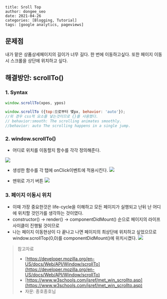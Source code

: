 ```
title: Sroll Top
author: dongee_seo
date: 2021-04-26
categories: [Blogging, Tutorial]
tags: [google analytics, pageviews]
```

## 문제점

내가 맡은 상품상세페이지의 길이가 너무 길다. 한 번에 이동하고싶다.
또한 페이지 이동시 스크롤을 상단에 위치하고 싶다.

## 해결방안: scrollTo()

### 1. Syntax

```jsx
window.scrollTo(xpos, ypos)

window.scrollTo ({top:으로부터 몇px, behavior: 'auto'});
//위 경우 css적 요소를 넣는것이므로 {}를 사용했다.
// behavior:smooth: The scrolling animates smoothly.
//behavior: auto The scrolling happens in a single jump.
```

### 2. window.scrollTo()

- 어디로 위치를 이동할지 함수를 각각 정의해준다.

![](https://velog.velcdn.com/images/seod0209/post/ac4c3c12-c46b-4fd8-aaa0-d1d8c32d7b04/image.png)

- 생성한 함수를 각 탭에 onClick이벤트에 적용시킨다.
  ![](https://velog.velcdn.com/images/seod0209/post/63713d0d-d214-4e75-a28b-0bf01a5b997c/image.png)

- 맨위로 가기 버튼
  ![](https://velog.velcdn.com/images/seod0209/post/8d595e6d-b38d-4a72-9d87-d29d3f55be11/image.png)

### 3. 페이지 이동시 위치

- 이때 가장 중요한것은 life-cycle을 이해하고 모든 페이지가 실행되고 난뒤 난 어디에 위치할 것인가를 생각하는 것이였다.
- constructor() -> render() -> componentDidMount() 순으로 페이지의 라이프사이클이 진행될 것이므로
- 나는 페이지 이동현상이 다 끝나고 나면 페이지의 최상단에 위치하고 싶었으므로 window.scrollTop(0,0)를 componentDidMount()에 위치시켰다.
  ![](https://velog.velcdn.com/images%2Fseod0209%2Fpost%2Fae6ebb7b-f690-4065-9270-75d690bec291%2Fimage.png)

> 참고자료
>
> - [https://developer.mozilla.org/en-US/docs/Web/API/Window/scrollTo](https://developer.mozilla.org/en-US/docs/Web/API/Window/scrollTo)
> - [https://www.w3schools.com/jsref/met_win_scrollto.asp](https://www.w3schools.com/jsref/met_win_scrollto.asp)
> - 자문: 종호종호님
